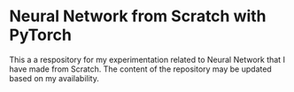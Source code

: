 # Neural Network from Scratch with PyTorch

This a a respository for my experimentation related to Neural Network that I have made from Scratch.
The content of the repository may be updated based on my availability.
